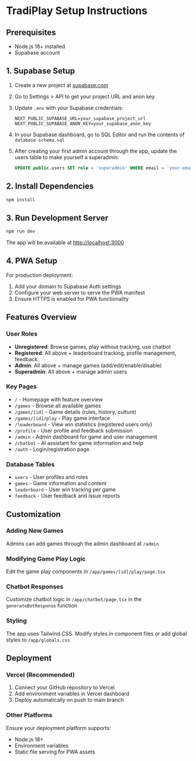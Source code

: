 # TradiPlay Setup Instructions

## Prerequisites
- Node.js 18+ installed
- Supabase account

## 1. Supabase Setup

1. Create a new project at [supabase.com](https://supabase.com)
2. Go to Settings > API to get your project URL and anon key
3. Update `.env` with your Supabase credentials:
   ```
   NEXT_PUBLIC_SUPABASE_URL=your_supabase_project_url
   NEXT_PUBLIC_SUPABASE_ANON_KEY=your_supabase_anon_key
   ```

4. In your Supabase dashboard, go to SQL Editor and run the contents of `database-schema.sql`

5. After creating your first admin account through the app, update the users table to make yourself a superadmin:
   ```sql
   UPDATE public.users SET role = 'superadmin' WHERE email = 'your-email@example.com';
   ```

## 2. Install Dependencies

```bash
npm install
```

## 3. Run Development Server

```bash
npm run dev
```

The app will be available at [http://localhost:3000](http://localhost:3000)

## 4. PWA Setup

For production deployment:

1. Add your domain to Supabase Auth settings
2. Configure your web server to serve the PWA manifest
3. Ensure HTTPS is enabled for PWA functionality

## Features Overview

### User Roles
- **Unregistered**: Browse games, play without tracking, use chatbot
- **Registered**: All above + leaderboard tracking, profile management, feedback
- **Admin**: All above + manage games (add/edit/enable/disable)
- **Superadmin**: All above + manage admin users

### Key Pages
- `/` - Homepage with feature overview
- `/games` - Browse all available games
- `/games/[id]` - Game details (rules, history, culture)
- `/games/[id]/play` - Play game interface
- `/leaderboard` - View win statistics (registered users only)
- `/profile` - User profile and feedback submission
- `/admin` - Admin dashboard for game and user management
- `/chatbot` - AI assistant for game information and help
- `/auth` - Login/registration page

### Database Tables
- `users` - User profiles and roles
- `games` - Game information and content
- `leaderboard` - User win tracking per game
- `feedback` - User feedback and issue reports

## Customization

### Adding New Games
Admins can add games through the admin dashboard at `/admin`

### Modifying Game Play Logic
Edit the game play components in `/app/games/[id]/play/page.tsx`

### Chatbot Responses
Customize chatbot logic in `/app/chatbot/page.tsx` in the `generateBotResponse` function

### Styling
The app uses Tailwind CSS. Modify styles in component files or add global styles to `/app/globals.css`

## Deployment

### Vercel (Recommended)
1. Connect your GitHub repository to Vercel
2. Add environment variables in Vercel dashboard
3. Deploy automatically on push to main branch

### Other Platforms
Ensure your deployment platform supports:
- Node.js 18+
- Environment variables
- Static file serving for PWA assets
